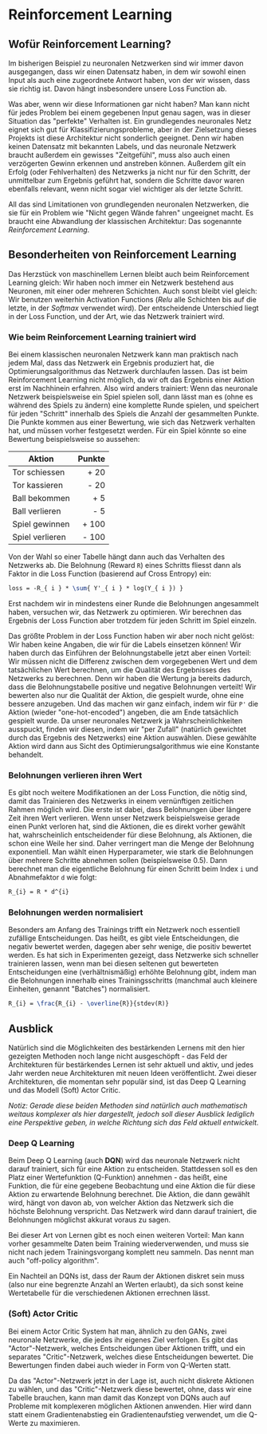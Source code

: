 # Reinforcement Learning

## Wofür Reinforcement Learning?
Im bisherigen Beispiel zu neuronalen Netzwerken sind wir immer davon
ausgegangen, dass wir einen Datensatz haben, in dem wir sowohl einen Input
als auch eine zugeordnete Antwort haben, von der wir wissen, dass sie richtig
ist. Davon hängt insbesondere unsere Loss Function ab.

Was aber, wenn wir diese Informationen gar nicht haben? Man kann nicht für jedes
Problem bei einem gegebenen Input genau sagen, was in dieser Situation das "perfekte"
Verhalten ist. Ein grundlegendes neuronales Netz eignet sich gut für Klassifizierungsprobleme,
aber in der Zielsetzung dieses Projekts ist diese Architektur nicht sonderlich geeignet.
Denn wir haben keinen Datensatz mit bekannten Labels, und das neuronale Netzwerk braucht
außerdem ein gewisses "Zeitgefühl", muss also auch einen verzögerten Gewinn erkennen und
anstreben können. Außerdem gilt ein Erfolg (oder Fehlverhalten) des Netzwerks ja nicht nur für den Schritt,
der unmittelbar zum Ergebnis geführt hat, sondern die Schritte davor waren ebenfalls
relevant, wenn nicht sogar viel wichtiger als der letzte Schritt.

All das sind Limitationen von grundlegenden neuronalen Netzwerken, die sie für ein Problem
wie "Nicht gegen Wände fahren" ungeeignet macht. Es braucht eine Abwandlung der klassischen
Architektur: Das sogenannte _Reinforcement Learning_.

## Besonderheiten von Reinforcement Learning
Das Herzstück von maschinellem Lernen bleibt auch beim Reinforcement Learning gleich:
Wir haben noch immer ein Netzwerk bestehend aus Neuronen, mit einer oder mehreren Schichten.
Auch sonst bleibt viel gleich: Wir benutzen weiterhin Activation Functions (_Relu_ alle
Schichten bis auf die letzte, in der _Softmax_ verwendet wird). Der entscheidende Unterschied
liegt in der Loss Function, und der Art, wie das Netzwerk trainiert wird.

### Wie beim Reinforcement Learning trainiert wird
Bei einem klassischen neuronalen Netzwerk kann man praktisch nach jedem Mal, dass das
Netzwerk ein Ergebnis produziert hat, die Optimierungsalgorithmus das Netzwerk durchlaufen
lassen. Das ist beim Reinforcement Learning nicht möglich, da wir oft das Ergebnis einer
Aktion erst im Nachhinein erfahren. Also wird anders trainiert: Wenn das neuronale Netzwerk
beispielsweise ein Spiel spielen soll, dann lässt man es (ohne es während des Spiels zu ändern)
eine komplette Runde spielen, und speichert für jeden "Schritt" innerhalb des Spiels die
Anzahl der gesammelten Punkte. Die Punkte kommen aus einer Bewertung, wie sich das Netzwerk
verhalten hat, und müssen vorher festgesetzt werden. Für ein Spiel könnte so eine Bewertung
beispielsweise so aussehen:

| Aktion         | Punkte    |
| -------------- | --------: |
| Tor schiessen  | + 20      |
| Tor kassieren  | - 20      |
| Ball bekommen  | + 5       |
| Ball verlieren | - 5       |
| Spiel gewinnen | + 100     |
| Spiel verlieren| - 100     |

Von der Wahl so einer Tabelle hängt dann auch das Verhalten des Netzwerks ab. Die 
Belohnung (Reward `R`) eines Schritts fliesst dann als Faktor in die Loss Function (basierend
auf Cross Entropy) ein:

```latex
loss = -R_{ i } * \sum{ Y'_{ i } * log(Y_{ i }) }
```

Erst nachdem wir in mindestens einer Runde die Belohnungen angesammelt haben, versuchen
wir, das Netzwerk zu optimieren. Wir berechnen das Ergebnis der Loss Function aber trotzdem
für jeden Schritt im Spiel einzeln.

Das größte Problem in der Loss Function haben wir aber noch nicht gelöst: Wir haben keine
Angaben, die wir für die Labels einsetzen können! Wir haben durch das Einführen der Belohnungstabelle
jetzt aber einen Vorteil: Wir müssen nicht die Differenz zwischen dem vorgegebenen Wert und
dem tatsächlichen Wert berechnen, um die Qualität des Ergebnisses des Netzwerks zu berechnen.
Denn wir haben die Wertung ja bereits dadurch, dass die Belohnungstabelle positive und negative
Belohnungen verteilt! Wir bewerten also nur die Qualität der Aktion, die gespielt wurde,
ohne eine bessere anzugeben. Und das machen wir ganz einfach, indem wir für `P'` die Aktion
(wieder "one-hot-encoded") angeben, die am Ende tatsächlich gespielt wurde. Da unser
neuronales Netzwerk ja Wahrscheinlichkeiten ausspuckt, finden wir diesen, indem wir
"per Zufall" (natürlich gewichtet durch das Ergebnis des Netzwerks) eine Aktion auswählen.
Diese gewählte Aktion wird dann aus Sicht des Optimierungsalgorithmus wie eine Konstante
behandelt.

### Belohnungen verlieren ihren Wert
Es gibt noch weitere Modifikationen an der Loss Function, die nötig sind, damit das
Trainieren des Netzwerks in einem vernünftigen zeitlichen Rahmen möglich wird. Die erste
ist dabei, dass Belohnungen über längere Zeit ihren Wert verlieren. Wenn unser Netzwerk
beispielsweise gerade einen Punkt verloren hat, sind die Aktionen, die es direkt vorher
gewählt hat, wahrscheinlich entscheidender für diese Belohnung, als Aktionen, die schon
eine Weile her sind. Daher verringert man die Menge der Belohnung exponentiell. Man
wählt einen Hyperparameter, wie stark die Belohnungen über mehrere Schritte abnehmen sollen
(beispielsweise 0.5). Dann berechnet man die eigentliche Belohnung für einen Schritt
beim Index `i` und Abnahmefaktor `d` wie folgt:

```latex
R_{i} = R * d^{i}
```


### Belohnungen werden normalisiert
Besonders am Anfang des Trainings trifft ein Netzwerk noch essentiell zufällige Entscheidungen.
Das heißt, es gibt viele Entscheidungen, die negativ bewertet werden, dagegen aber sehr wenige,
die positiv bewertet werden. Es hat sich in Experimenten gezeigt, dass Netzwerke sich schneller
trainieren lassen, wenn man bei diesen seltenen gut bewerteten Entscheidungen eine (verhältnismäßig)
erhöhte Belohnung gibt, indem man die Belohnungen innerhalb eines Trainingsschritts (manchmal auch
kleinere Einheiten, genannt "Batches") normalisiert.

```latex
R_{i} = \frac{R_{i} - \overline{R}}{stdev(R)}
```

## Ausblick
Natürlich sind die Möglichkeiten des bestärkenden Lernens mit den hier gezeigten Methoden noch
lange nicht ausgeschöpft - das Feld der Architekturen für bestärkendes Lernen ist sehr aktuell 
und aktiv, und jedes Jahr werden neue Architekturen mit neuen Ideen veröffentlicht. Zwei dieser
Architekturen, die momentan sehr populär sind, ist das Deep Q Learning und das Modell (Soft) Actor
Critic.

_Notiz: Gerade diese beiden Methoden sind natürlich auch mathematisch weitaus komplexer als hier
dargestellt, jedoch soll dieser Ausblick lediglich eine Perspektive geben, in welche Richtung sich
das Feld aktuell entwickelt._

### Deep Q Learning
Beim Deep Q Learning (auch **DQN**) wird das neuronale Netzwerk nicht darauf trainiert, sich für
eine Aktion zu entscheiden. Stattdessen soll es den Platz einer Wertefunktion (Q-Funktion) annehmen - das heißt,
eine Funktion, die für eine gegebene Beobachtung und eine Aktion die für diese Aktion zu erwartende
Belohnung berechnet. Die Aktion, die dann gewählt wird, hängt von davon ab, von welcher Aktion das Netzwerk
sich die höchste Belohnung verspricht. Das Netzwerk wird dann darauf trainiert, die Belohnungen möglichst
akkurat voraus zu sagen.

Bei dieser Art von Lernen gibt es noch einen weiteren Vorteil: Man kann vorher gesammelte Daten
beim Training wiederverwenden, und muss sie nicht nach jedem Trainingsvorgang komplett neu sammeln. Das nennt
man auch "off-policy algorithm".

Ein Nachteil an DQNs ist, dass der Raum der Aktionen diskret sein muss (also nur eine begrenzte Anzahl
an Werten erlaubt), da sich sonst keine Wertetabelle für die verschiedenen Aktionen errechnen lässt.

### (Soft) Actor Critic
Bei einem Actor Critic System hat man, ähnlich zu den GANs, zwei neuronale Netzwerke, die jedes ihr
eigenes Ziel verfolgen. Es gibt das "Actor"-Netzwerk, welches Entscheidungen über Aktionen trifft,
und ein separates "Critic"-Netzwerk, welches diese Entscheidungen bewertet. Die Bewertungen finden
dabei auch wieder in Form von Q-Werten statt.

Da das "Actor"-Netzwerk jetzt in der Lage ist, auch nicht diskrete Aktionen zu wählen, und das
"Critic"-Netzwerk diese bewertet, ohne, dass wir eine Tabelle brauchen, kann man damit das Konzept
von DQNs auch auf Probleme mit komplexeren möglichen Aktionen anwenden. Hier wird dann statt einem
Gradientenabstieg ein Gradientenaufstieg verwendet, um die Q-Werte zu maximieren.